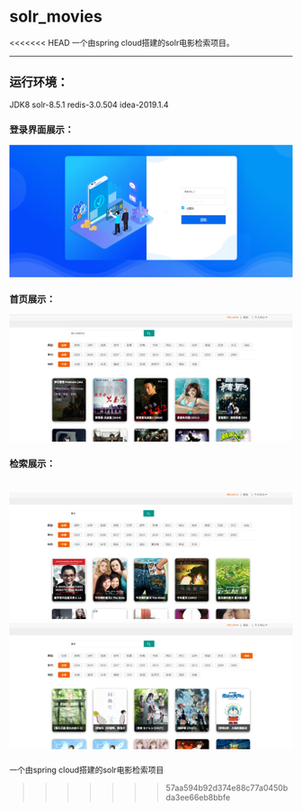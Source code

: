 # solr_movies
<<<<<<< HEAD
一个由spring cloud搭建的solr电影检索项目。

***

## 运行环境：
JDK8
solr-8.5.1
redis-3.0.504
idea-2019.1.4

### 登录界面展示：
![登录界面](https://github.com/TDvirus/solr_movies/blob/master/pic/%E6%88%AA%E5%9B%BE00.png)

### 首页展示：
![首页](https://github.com/TDvirus/solr_movies/blob/master/pic/%E6%88%AA%E5%9B%BE01.png)

### 检索展示：
![检索结果](https://github.com/TDvirus/solr_movies/blob/master/pic/%E6%88%AA%E5%9B%BE02.png)
![检索结果](https://github.com/TDvirus/solr_movies/blob/master/pic/%E6%88%AA%E5%9B%BE03.png)
=======
一个由spring cloud搭建的solr电影检索项目
>>>>>>> 57aa594b92d374e88c77a0450bda3ee66eb8bbfe
